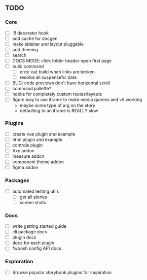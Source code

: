 ## TODO

### Core

- [ ] !!! decorator hook
- [ ] add cache for docgen
- [ ] make sidebar and layout pluggable
- [ ] add theming
- [ ] search
- [ ] DOCS MODE: click folder header open first page
- [ ] build command
  - [ ] error out build when links are broken
  - [ ] resolve all suspenseful data
- [ ] BUG: code previews don't have horizontal scroll
- [ ] command pallette?
- [ ] hooks for completely custom routes/layouts
- [ ] figure way to use iframe to make media queries and vh working
  - maybe some type of arg on the story
  - defaulting to an iframe is REALLY slow

### Plugins

- [ ] create vue plugin and example
- [ ] html plugin and example
- [ ] controls plugin
- [ ] Axe addon
- [ ] measure addon
- [ ] component theme addon
- [ ] figma addon

### Packages

- [ ] automated testing utils
  - [ ] get all stories
  - [ ] screen shots

### Docs

- [ ] write getting started guide
- [ ] cli package docs
- [ ] plugin docs
- [ ] docs for each plugin
- [ ] fwoosh config API docs

### Exploration

- [ ] Browse popular storybook plugins for inspiration
